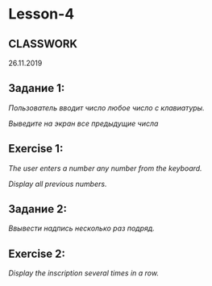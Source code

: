 # Lesson-4

CLASSWORK
---
26.11.2019

**Задание 1:** 
---
*Пользователь вводит число любое число с клавиатуры.*

*Выведите на экран все предыдущие числа*

**Exercise 1:**
---
*The user enters a number any number from the keyboard.*

*Display all previous numbers.*

**Задание 2:**
---
*Ввывести надпись несколько раз подряд.*

**Exercise 2:**
---
*Display the inscription several times in a row.*
